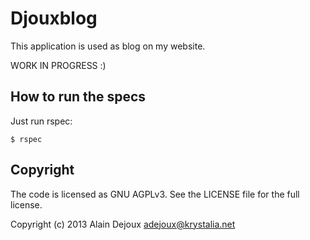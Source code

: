 Djouxblog
===========

This application is used as blog on my website.

WORK IN PROGRESS :)

How to run the specs
--------------------

Just run rspec:

    $ rspec

Copyright
---------

The code is licensed as GNU AGPLv3. See the LICENSE file for the full license.

Copyright (c) 2013 Alain Dejoux <adejoux@krystalia.net>
